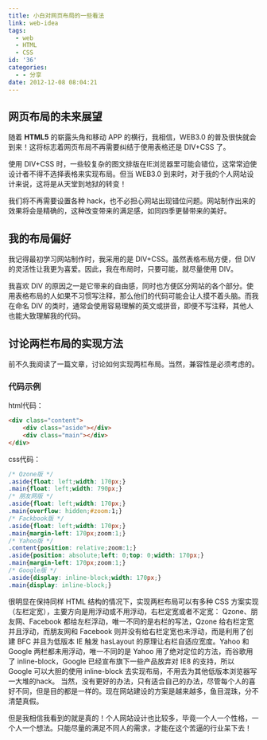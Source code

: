 ```yaml
---
title: 小白对网页布局的一些看法
link: web-idea
tags:
  - web
  - HTML
  - CSS
id: '36'
categories:
  - - 分享
date: 2012-12-08 08:04:21
---
```


## 网页布局的未来展望

随着 **HTML5** 的崭露头角和移动 APP 的横行，我相信，WEB3.0 的普及很快就会到来！这将标志着网页布局不再需要纠结于使用表格还是 DIV+CSS 了。

使用 DIV+CSS 时，一些较复杂的图文排版在IE浏览器里可能会错位，这常常迫使设计者不得不选择表格来实现布局。但当 WEB3.0 到来时，对于我的个人网站设计来说，这将是从天堂到地狱的转变！

我们将不再需要设置各种 hack，也不必担心网站出现错位问题。网站制作出来的效果将会是精确的，这种改变带来的满足感，如同四季更替带来的美好。

## 我的布局偏好

我记得最初学习网站制作时，我采用的是 DIV+CSS。虽然表格布局方便，但 DIV 的灵活性让我更为喜爱。因此，我在布局时，只要可能，就尽量使用 DIV。

我喜欢 DIV 的原因之一是它带来的自由感，同时也方便区分网站的各个部分。使用表格布局的人如果不习惯写注释，那么他们的代码可能会让人摸不着头脑。而我在命名 DIV 的类时，通常会使用容易理解的英文或拼音，即便不写注释，其他人也能大致理解我的代码。

## 讨论两栏布局的实现方法

前不久我阅读了一篇文章，讨论如何实现两栏布局。当然，兼容性是必须考虑的。

### 代码示例

html代码：
```html
<div class="content">
    <div class="aside"></div>
    <div class="main"></div>
</div>
```

css代码：
```css
/* Qzone版 */
.aside{float: left;width: 170px;}
.main{float: left;width: 790px;}
/* 朋友网版 */
.aside{float: left;width: 170px;}
.main{overflow: hidden;#zoom:1;}
/* Fackbook版 */
.aside{float: left;width: 170px;}
.main{margin-left: 170px;zoom:1;}
/* Yahoo版 */
.content{position: relative;zoom:1;}
.aside{position: absolute;left: 0;top: 0;width: 170px;}
.main{margin-left: 170px;zoom:1;}
/* Google版 */
.aside{display: inline-block;width: 170px;}
.main{display: inline-block;}
```

很明显在保持同样 HTML 结构的情况下，实现两栏布局可以有多种 CSS 方案实现（左栏定宽），主要方向是用浮动或不用浮动，右栏定宽或者不定宽： Qzone、朋友网、Facebook 都给左栏浮动，唯一不同的是右栏的写法，Qzone 给右栏定宽并且浮动，而朋友网和 Facebook 则并没有给右栏定宽也未浮动，而是利用了创建 BFC 并且为低版本 IE 触发 hasLayout 的原理让右栏自适应宽度。Yahoo 和 Google 两栏都未用浮动，唯一不同的是 Yahoo 用了绝对定位的方法，而谷歌用了 inline-block，Google 已经宣布旗下一些产品放弃对 IE8 的支持，所以 Google 可以大胆的使用 inline-block 去实现布局，不用去为其他低版本浏览器写一大堆的hack。 当然，没有更好的办法，只有适合自己的办法，尽管每个人的喜好不同，但是目的都是一样的。现在网站建设的方案是越来越多，鱼目混珠，分不清楚真假。

但是我相信我看到的就是真的！个人网站设计也比较多，毕竟一个人一个性格，一个人一个想法。只能尽量的满足不同人的需求，才能在这个苦逼的行业呆下去！

